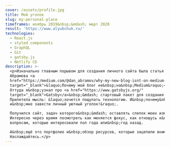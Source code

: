 ```yaml
---
cover: /assets/profile.jpg
title: Мой уголок
slug: my-personal-place
timeframes: ноябрь 2019&nbsp;&mdash; март 2020
result: 'https://www.alyubchuk.ru/'
technologies:
  - React.js
  - styled components
  - GraphQL
  - Git
  - gatsby.js
  - Netlify CD
description: >-
  <p>Изначально главным порывом для создания личного сайта была статья Дэна
  Абрамова <a
  href="https://medium.com/@dan_abramov/why-my-new-blog-isnt-on-medium-3b280282fbae"
  target="_blank">&laquo;Почему мой блог не&nbsp;на&nbsp;Medium&raquo;</a>.
  Оттуда я&nbsp;узнал про <a href="https://www.gatsbyjs.org/"
  target="_blank">Gatsby</a>&nbsp;&mdash; стартовый пакет для создания сайтов.
  Прилетела мысль: &laquo;хочется пощупать технологию. И&nbsp;почему&nbsp;бы
  и&nbsp;мне завести личный уютный уголок!&raquo;.

  Получился сайт, задач которого&nbsp;&mdash; оставлять слепок моих изменений.
  Интересно через время посмотреть как меняется фокус, как отношусь к&nbsp;тем
  вопросам, которые интересовали пол года или&nbsp;год назад.

  А&nbsp;ещё это портфолио и&nbsp;обзор ресурсов, которые зацепили внимание.
  Наслаждайтесь.</p>
---
```


